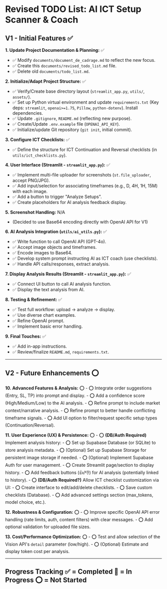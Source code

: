 # Revised TODO List: AI ICT Setup Scanner & Coach

## V1 - Initial Features ✅

**1. Update Project Documentation & Planning:** ✅
   - ✅ Modify `documents/document_de_cadrage.md` to reflect the new focus.
   - ✅ Create this `documents/revised_todo_list.md` file.
   - ✅ Delete old `documents/todo_list.md`.

**2. Initialize/Adapt Project Structure:** ✅
   - ✅ Verify/Create base directory layout (`streamlit_app.py`, `utils/`, `assets/`).
   - ✅ Set up Python virtual environment and update `requirements.txt` (Key deps: `streamlit`, `openai>=1.75`, `Pillow`, `python-dotenv`). Install dependencies.
   - ✅ Update `.gitignore`, `README.md` (reflecting new purpose).
   - ✅ Create/Update `.env.example` file (`OPENAI_API_KEY`).
   - ✅ Initialize/update Git repository (`git init`, initial commit).

**3. Configure ICT Checklists:** ✅
   - ✅ Define the structure for ICT Continuation and Reversal checklists (in `utils/ict_checklists.py`).

**4. User Interface (Streamlit - `streamlit_app.py`):** ✅
   - ✅ Implement multi-file uploader for screenshots (`st.file_uploader`, accept PNG/JPG).
   - ✅ Add input/selection for associating timeframes (e.g., D, 4H, 1H, 15M) with each image.
   - ✅ Add a button to trigger "Analyze Setups".
   - ✅ Create placeholders for AI analysis feedback display.

**5. Screenshot Handling:** N/A
   - (Decided to use Base64 encoding directly with OpenAI API for V1)

**6. AI Analysis Integration (`utils/ai_utils.py`):** ✅
   - ✅ Write function to call OpenAI API (GPT-4o).
   - ✅ Accept image objects and timeframes.
   - ✅ Encode images to Base64.
   - ✅ Develop system prompt instructing AI as ICT coach (use checklists).
   - ✅ Handle API calls/responses, extract analysis.

**7. Display Analysis Results (Streamlit - `streamlit_app.py`):** ✅
   - ✅ Connect UI button to call AI analysis function.
   - ✅ Display the text analysis from AI.

**8. Testing & Refinement:** ✅
   - ✅ Test full workflow: upload -> analyze -> display.
   - ✅ Use diverse chart examples.
   - ✅ Refine OpenAI prompt.
   - ✅ Implement basic error handling.

**9. Final Touches:** ✅
   - ✅ Add in-app instructions.
   - ✅ Review/finalize `README.md`, `requirements.txt`.

---

## V2 - Future Enhancements ⭕

**10. Advanced Features & Analysis:** ⭕
    - ⭕ Integrate order suggestions (Entry, SL, TP) into prompt and display.
    - ⭕ Add a confidence score (High/Medium/Low) to the AI analysis.
    - ⭕ Refine prompt to include market context/narrative analysis.
    - ⭕ Refine prompt to better handle conflicting timeframe signals.
    - ⭕ Add UI option to filter/request specific setup types (Continuation/Reversal).

**11. User Experience (UX) & Persistence:** ⭕
    - ⭕ **(DB/Auth Required)** Implement analysis history:
        - ⭕ Set up Supabase Database (or SQLite) to store analysis metadata.
        - ⭕ (Optional) Set up Supabase Storage for persistent image storage if needed.
        - ⭕ (Optional) Implement Supabase Auth for user management.
        - ⭕ Create Streamlit page/section to display history.
    - ⭕ Add feedback buttons (👍/👎) for AI analysis (potentially linked to history).
    - ⭕ **(DB/Auth Required?)** Allow ICT checklist customization via UI:
        - ⭕ Create interface to edit/add/delete checklists.
        - ⭕ Save custom checklists (Database).
    - ⭕ Add advanced settings section (max_tokens, model choice, etc.).

**12. Robustness & Configuration:** ⭕
    - ⭕ Improve specific OpenAI API error handling (rate limits, auth, content filters) with clear messages.
    - ⭕ Add optional validation for uploaded file sizes.

**13. Cost/Performance Optimization:** ⭕
    - ⭕ Test and allow selection of the Vision API's `detail` parameter (low/high).
    - ⭕ (Optional) Estimate and display token cost per analysis.

--- 

**Progress Tracking**
✅ = Completed
🔄 = In Progress
⭕ = Not Started
--- 